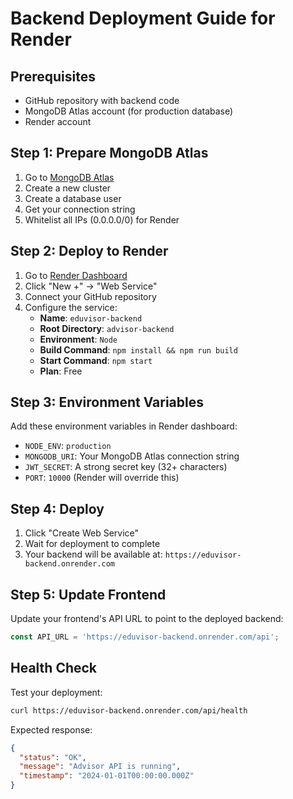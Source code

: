 # Backend Deployment Guide for Render

## Prerequisites
- GitHub repository with backend code
- MongoDB Atlas account (for production database)
- Render account

## Step 1: Prepare MongoDB Atlas
1. Go to [MongoDB Atlas](https://cloud.mongodb.com/)
2. Create a new cluster
3. Create a database user
4. Get your connection string
5. Whitelist all IPs (0.0.0.0/0) for Render

## Step 2: Deploy to Render
1. Go to [Render Dashboard](https://dashboard.render.com/)
2. Click "New +" → "Web Service"
3. Connect your GitHub repository
4. Configure the service:
   - **Name**: `eduvisor-backend`
   - **Root Directory**: `advisor-backend`
   - **Environment**: `Node`
   - **Build Command**: `npm install && npm run build`
   - **Start Command**: `npm start`
   - **Plan**: Free

## Step 3: Environment Variables
Add these environment variables in Render dashboard:
- `NODE_ENV`: `production`
- `MONGODB_URI`: Your MongoDB Atlas connection string
- `JWT_SECRET`: A strong secret key (32+ characters)
- `PORT`: `10000` (Render will override this)

## Step 4: Deploy
1. Click "Create Web Service"
2. Wait for deployment to complete
3. Your backend will be available at: `https://eduvisor-backend.onrender.com`

## Step 5: Update Frontend
Update your frontend's API URL to point to the deployed backend:
```javascript
const API_URL = 'https://eduvisor-backend.onrender.com/api';
```

## Health Check
Test your deployment:
```bash
curl https://eduvisor-backend.onrender.com/api/health
```

Expected response:
```json
{
  "status": "OK",
  "message": "Advisor API is running",
  "timestamp": "2024-01-01T00:00:00.000Z"
}
```
